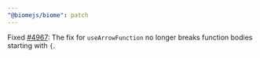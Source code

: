 ```yaml
---
"@biomejs/biome": patch
---
```


Fixed [#4967](https://github.com/biomejs/biome/issues/4967): The fix for `useArrowFunction` no longer breaks function bodies starting with `{`.
